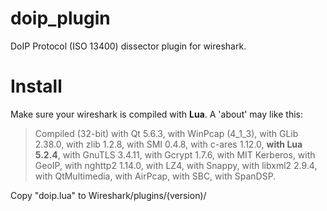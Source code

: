# doip_plugin
DoIP Protocol (ISO 13400) dissector plugin for wireshark.  

# Install
Make sure your wireshark is compiled with **Lua**.  A 'about' may like this: 
> Compiled (32-bit) with Qt 5.6.3, with WinPcap (4_1_3), with GLib 2.38.0, with
zlib 1.2.8, with SMI 0.4.8, with c-ares 1.12.0, **with Lua 5.2.4**, with GnuTLS
3.4.11, with Gcrypt 1.7.6, with MIT Kerberos, with GeoIP, with nghttp2 1.14.0,
with LZ4, with Snappy, with libxml2 2.9.4, with QtMultimedia, with AirPcap, with
SBC, with SpanDSP.  

Copy "doip.lua" to Wireshark/plugins/(version)/
